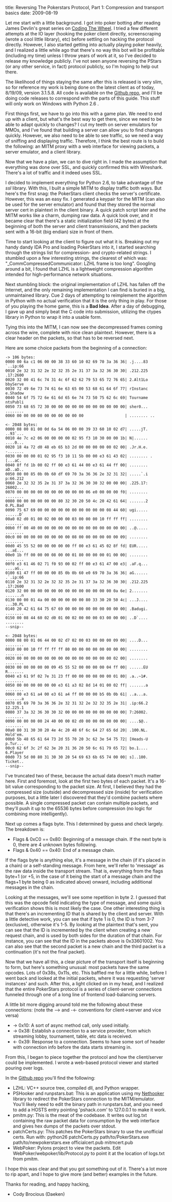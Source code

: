 title: Reversing The Pokerstars Protocol, Part 1: Compression and transport 	basics
date: 2009-08-19

Let me start with a little background. I got into poker botting after reading James Devlin's great series on [Coding The Wheel](http://www.codingthewheel.com/). I tried a few different attempts at the IO layer (hooking the poker client directly, screenscraping (wrote a cool little library), etc) before settling on hacking the protocol directly. However, I also started getting into actually playing poker heavily, and I realized a little while ago that there's no way this bot will be profitable (including my time) unless I throw years of work at it, so I've decided to release my knowledge publicly. I've not seen anyone reversing the PStars (or any other service, in fact) protocol publicly, so I'm hoping to help out there.

The likelihood of things staying the same after this is released is very slim, so for reference my work is being done on the latest client as of today, 8/19/09, version 3.1.5.8. All code is available on the [Github repo](http://github.com/daeken/PSReverse/tree/master), and I'll be doing code releases to correspond with the parts of this guide. This stuff will only work on Windows with Python 2.6 . 

First things first, we have to go into this with a game plan. We need to end up with a client, but what's the best way to get there, since we need to be able to adapt quickly to changes? I cut my teeth on server emulators for MMOs, and I've found that building a server can allow you to find changes quickly. However, we also need to be able to see traffic, so we need a way of sniffing and displaying traffic. Therefore, I think the best route is to build the following: an MITM proxy with a web interface for viewing packets, a server emulator, and a client library. 

Now that we have a plan, we can to dive right in. I made the assumption that everything was done over SSL, and quickly confirmed this with Wireshark. There's a lot of traffic and it indeed uses SSL. 

I decided to implement everything for Python 2.6, to take advantage of the *ssl* library. With this, I built a simple MITM to display traffic both ways. But here's the first snag: the PokerStars client checks the server's certificate. However, this was an easy fix. I generated a keypair for the MITM (can also be used for the server emulator) and found that they stored the normal server cert in plaintext in the client binary. A quick patch script later and the MITM works like a charm, dumping raw data. A quick look over, and it became clear that there's a static initialization field (42 bytes) at the beginning of both the server and client transmissions, and then packets sent with a 16-bit (big endian) size in front of them. 

Time to start looking at the client to figure out what it is. Breaking out my handy dandy IDA Pro and loading PokerStars into it, I started searching through the strings list for compression- and crypto-related strings. I stumbled upon a few interesting strings, the clearest of which was: "_CommCompressedCommunicator: LZHL frame is too long". Googling around a bit, I found that LZHL is a lightweight compression algorithm intended for high-performance network situations. 

Next stumbling block: the original implementation of LZHL has fallen off the Internet, and the only remaining implementation I can find is buried in a big, unmaintained library. Cue 2 days of attempting to reimplement the algorithm in Python with no actual verification that it is the only thing in play. For those of you playing the home game, this is a **Bad Idea**. After a day of debugging, I gave up and simply beat the C code into submission, utilizing the ctypes library in Python to wrap it into a usable form. 

Tying this into the MITM, I can now see the decompressed frames coming across the wire, complete with nice clean plaintext. However, there is a clear header on the packets, so that has to be reversed next. 

Here are some choice packets from the beginning of a connection:

    -> 106 bytes:
    0000 00 6a c1 06 00 00 38 33 60 10 02 69 70 3a 36 36| .j....83 `..ip:66
    0010 2e 32 31 32 2e 32 32 35 2e 31 37 3a 32 36 30 30| .212.225 .17:2600
    0020 32 00 41 6c 74 31 4c 6f 62 62 79 53 65 72 76 65| 2.Alt1Lo bbyServe
    0030 72 49 6e 73 74 61 6e 63 65 00 53 68 61 64 6f 77| rInstanc e.Shadow
    0040 54 6f 75 72 6e 61 6d 65 6e 74 73 50 75 62 6c 69| Tourname ntsPubli
    0050 73 68 65 72 30 00 00 00 00 00 00 00 00 00 00 00| sher0... ........
    0060 00 00 00 00 00 00 00 00 00 00                  | ........ ..

    <- 2048 bytes:
    0000 08 00 81 00 0d 6a 54 06 00 00 39 33 60 10 02 d7| .....jT. ..93`...
    0010 4e 7c e2 06 00 00 00 00 02 95 f3 10 30 00 00 1b| N|...... ....0... 
    0020 18 4a 72 d0 48 eb 65 b3 2d 00 00 00 00 00 02 00| .Jr.H.e. -....... 
    0030 00 00 00 01 02 95 f3 10 11 5b 00 00 e3 61 43 02| ........ .[...aC. 
    0040 8f fd 1b 00 02 ff 00 e3 61 44 00 e3 61 44 ff 00| ........ aD..aD.. 
    0050 00 00 85 0b 0b 60 df 69 70 3a 36 36 2e 32 31 32| .....`.i p:66.212 
    0060 2e 32 32 35 2e 31 37 3a 32 36 30 30 32 00 00 00| .225.17: 26002... 
    0070 00 00 00 00 00 00 00 00 00 00 06 e0 00 00 00 f0| ........ ........ 
    0080 00 00 00 00 00 00 80 32 30 20 50 4c 20 42 61 64| .......2 0.PL.Bad 
    0090 75 67 69 00 00 00 00 00 00 00 00 00 00 08 44 60| ugi..... ......D` 
    00a0 02 d0 01 00 02 00 00 00 03 00 00 00 10 ff ff ff| ........ ........ 
    00b0 ff 00 40 00 00 00 00 00 00 00 00 00 00 00 00 00| ..@..... ........ 
    00c0 00 00 00 00 00 00 00 00 08 00 00 00 00 00 00 09| ........ ........ 
    00d0 45 55 52 00 00 00 00 00 ff 00 e3 61 45 02 8f fd| EUR..... ...aE... 
    00e0 1b ff 00 00 00 08 00 00 01 80 00 00 00 01 00 00| ........ ........ 
    00f0 e3 61 46 02 71 f0 93 00 02 ff 00 e3 61 47 00 e3| .aF.q... ....aG.. 
    0100 61 47 ff 00 00 00 85 0b 0b 60 e0 69 70 3a 36 36| aG...... .`.ip:66 
    0110 2e 32 31 32 2e 32 32 35 2e 31 37 3a 32 36 30 30| .212.225 .17:2600 
    0120 32 00 00 00 00 00 00 00 00 00 00 00 00 00 0a 6e| 2....... .......n 
    0130 00 00 01 4a 00 00 00 00 00 00 80 33 30 20 50 4c| ...J.... ...30.PL 
    0140 20 42 61 64 75 67 69 00 00 00 00 00 00 00 00 00| .Badugi. ........ 
    0150 00 08 44 60 02 d0 01 00 02 00 00 00 03 00 00 00| ..D`.... ........ 
    --snip--

    <- 2048 bytes: 
    0000 08 00 01 06 44 00 02 d7 02 00 03 00 00 00 09 00| ....D... ........ 
    0010 00 00 10 ff ff ff ff 80 00 00 00 00 00 00 00 00| ........ ........ 
    0020 00 00 00 00 00 00 00 00 00 00 00 00 00 00 02 00| ........ ........ 
    0030 00 00 00 00 00 09 45 55 52 00 00 00 00 04 ff 00| ......EU R....... 
    0040 e3 61 9f 02 7e 31 23 ff 00 00 00 08 00 00 01 80| .a..~1#. ........ 
    0050 00 00 00 00 00 00 e3 61 a3 02 8d 14 01 00 02 ff| .......a ........ 
    0060 00 e3 61 a4 00 e3 61 a4 ff 00 00 00 b5 0b 0b 61| ..a...a. .......a 
    0070 05 69 70 3a 36 36 2e 32 31 32 2e 32 32 35 2e 31| .ip:66.2 12.225.1 
    0080 37 3a 32 36 30 30 32 00 00 00 00 00 00 00 00 00| 7:26002. ........ 
    0090 00 00 00 00 24 40 00 00 02 d0 00 00 00 00 00 00| ....$@.. ........ 
    00a0 80 31 30 30 20 4e 4c 20 48 6f 6c 64 27 65 6d 20| .100.NL. Hold'em. 
    00b0 5b 48 65 61 64 73 2d 55 70 20 3c 62 3e 54 75 72| [Heads-U p.Tur...
    00c0 62 6f 3c 2f 62 3e 20 31 36 20 50 6c 61 79 65 72| bo.1.... 6.Player 
    00d0 73 5d 00 80 31 30 30 20 54 69 63 6b 65 74 00 00| s]..100. Ticket..
    --snip--

I've truncated two of these, because the actual data doesn't much 
matter here. First and foremost, look at the first two bytes of each 
packet. It's a 16-bit value corresponding to the packet size. At 
first, I believed they had the compressed size (outside) and 
decompressed size (inside) for verification purposes, but a little 
later I discovered that they'd combine packets where possible. A 
single compressed packet can contain multiple packets, and they'll 
push it up to the 65536 bytes before compression (no logic for 
combining more intelligently).

Next up comes a flags byte. This I determined by guess and check 
largely. The breakdown is:

- Flags & 0xC0 == 0x80: Beginning of a message chain. If the next byte is 0, there are 4 unknown bytes following.
- Flags & 0x40 == 0x40: End of a message chain.

If the flags byte is anything else, it's a message in the chain (if 
it's placed in a chain) or a self-standing message. From here, we'll 
refer to 'message' as the raw data inside the transport stream. That 
is, everything from the flags byte+1 (or +5, in the case of it being 
the start of a message chain and the flags+1 byte being 0 as indicated 
above) onward, including additional messages in the chain.

Looking at the messages, we'll see some repetition in byte 2. I 
guessed that this was the opcode field indicating the type of message, 
and some quick verification shows this is most likely the case. One 
other interesting thing is that there's an incrementing ID that is 
shared by the client and server. With a little detective work, you 
can see that if byte 1 is 0, the ID is from 3-7 (exclusive), otherwise 
it's 1-5. By looking at the plaintext that's sent, you can see that 
the ID is incremented by the client when creating a new request chain, 
and is used by both sides for the duration of that chain. For 
instance, you can see that the ID in the packets above is 0x33601002. 
You can also see that the second packet is a new chain and the third 
packet is a continuation (it's not the final packet).

Now that we have all this, a clear picture of the transport itself is 
beginning to form, but here's something unusual: most packets have the 
same opcodes. Lots of 0x38s, 0x11s, etc. This baffled me for a 
little while, before I went back and looked at the initial packets, 
where it was requesting 'server instances' and such. After this, a 
light clicked on in my head, and I realized that the entire PokerStars 
protocol is a series of client-server connections funneled through one 
of a long line of frontend load-balancing servers.

A little bit more digging around told me the following about these 
connections: (note the --> and -<- conventions for 
client->server and vice versa)

- -> 0x10: A sort of async method call, only used initially.
- -> 0x38: Establish a connection to a service provider, from which streaming lobby, tournament, table, etc data is received.
- <- 0x39: Response to a connection. Seems to have some sort of header with connection info before the data starts streaming in.

From this, I began to piece together the protocol and how the 
client/server could be implemented. I wrote a web-based protocol 
viewer and started pouring over logs.

In the [Github repo](http://github.com/daeken/PSReverse/tree/master) you'll find the following:

- LZHL: VC++ source tree, compiled dll, and Python wrapper.
- PSHooker and runpstars.bat: This is an application using my [Nethooker](http://www.assembla.com/wiki/show/nethooker) library to redirect the PokerStars connection to the MITM/emulator. You'll likely need to edit the binary path in runpstars.bat, and you need to add a HOSTS entry pointing 'pshack.com' to 127.0.0.1 to make it work.
- pmitm.py: This is the meat of the codebase. It writes out log.txt containing the raw packet data for consumption by the web interface and gives hex dumps of the packets over stdout.
- patchCerts.py: This patches the PokerStars binary to use the unofficial certs. Run with: python26 patchCerts.py path/to/PokerStars.exe path/to/newpokerstars.exe officialcert.pub mitmcert.pub
- WebPoker: Pylons project to view the packets. Edit WebPoker/webpoker/lib/Protocol.py to point it at the location of logs.txt from pmitm.

I hope this was clear and that you got something out of it. There's a 
lot more to rip apart, and I hope to give more (and better) examples 
in the future.

Thanks for reading, and happy hacking,  
- Cody Brocious (Daeken)
